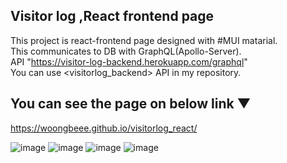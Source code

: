 ## Visitor log ,React frontend page

This project is react-frontend page designed with #MUI matarial.  
This communicates to DB with GraphQL(Apollo-Server).  
API "https://visitor-log-backend.herokuapp.com/graphql"  
You can use <visitorlog_backend> API in my repository.   

## You can see the page on below link ▼
https://woongbeee.github.io/visitorlog_react/

![image](https://user-images.githubusercontent.com/68073098/184846204-d39060cc-5808-40d9-8a3f-b26066a38091.png)
![image](https://user-images.githubusercontent.com/68073098/184846291-c7b6500e-c8d9-4480-b76a-9569fda04b6d.png)
![image](https://user-images.githubusercontent.com/68073098/184856472-ef57f09a-90e1-4d4a-aa72-7a6f0da7477c.png)
![image](https://user-images.githubusercontent.com/68073098/184856508-b295c511-a044-40f2-9382-ebcbda4619d7.png)






